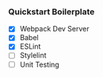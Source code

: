 ### Quickstart Boilerplate

* [x] Webpack Dev Server
* [x] Babel
* [x] ESLint
* [ ] Stylelint
* [ ] Unit Testing
